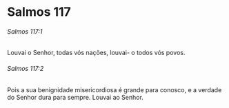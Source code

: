 # Salmos 117

###### Salmos 117:1

Louvai o Senhor, todas vós nações, louvai- o todos vós povos.

###### Salmos 117:2

Pois a sua benignidade misericordiosa é grande para conosco, e a verdade do Senhor dura para sempre. Louvai ao Senhor.

